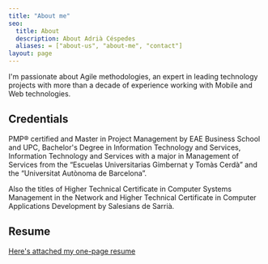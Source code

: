```yaml
---
title: "About me"
seo:
  title: About
  description: About Adrià Céspedes
  aliases: = ["about-us", "about-me", "contact"]
layout: page
---
```

I'm passionate about Agile methodologies, an expert in leading technology projects with more than a decade of experience working with Mobile and Web technologies.

## Credentials

PMP® certified and Master in Project Management by EAE Business School and UPC, Bachelor's Degree in Information Technology and Services, Information Technology and Services with a major in Management of Services from the “Escuelas Universitarias Gimbernat y Tomàs Cerdà” and the “Universitat Autònoma de Barcelona”.

Also the titles of Higher Technical Certificate in Computer Systems Management in the Network and Higher Technical Certificate in Computer Applications Development by Salesians de Sarrià.

## Resume

[Here's attached my one-page resume](/assets/resume/adria_cespedes_resume.pdf)